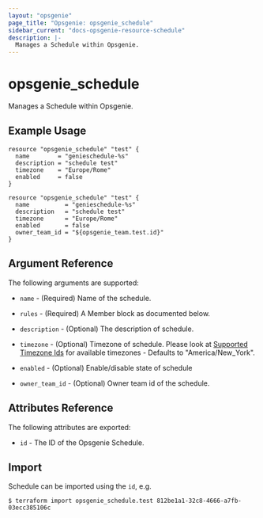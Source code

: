 ```yaml
---
layout: "opsgenie"
page_title: "Opsgenie: opsgenie_schedule"
sidebar_current: "docs-opsgenie-resource-schedule"
description: |-
  Manages a Schedule within Opsgenie.
---
```


# opsgenie_schedule

Manages a Schedule within Opsgenie.

## Example Usage
```hcl
resource "opsgenie_schedule" "test" {
  name        = "genieschedule-%s"
  description = "schedule test"
  timezone    = "Europe/Rome"
  enabled     = false
}

resource "opsgenie_schedule" "test" {
  name          = "genieschedule-%s"
  description   = "schedule test"
  timezone      = "Europe/Rome"
  enabled       = false
  owner_team_id = "${opsgenie_team.test.id}"
}
```

## Argument Reference

The following arguments are supported:

* `name` - (Required) Name of the schedule.

* `rules` - (Required) A Member block as documented below.

* `description` - (Optional) The description of schedule.

* `timezone` -  (Optional) Timezone of schedule. Please look at [Supported Timezone Ids](https://docs.opsgenie.com/docs/supported-timezone-ids) for available timezones - Defaults to "America/New_York".

* `enabled` - (Optional) Enable/disable state of schedule

* `owner_team_id` - (Optional) Owner team id of the schedule.

## Attributes Reference

The following attributes are exported:

* `id` - The ID of the Opsgenie Schedule.

## Import

Schedule can be imported using the `id`, e.g.

`$ terraform import opsgenie_schedule.test 812be1a1-32c8-4666-a7fb-03ecc385106c`
